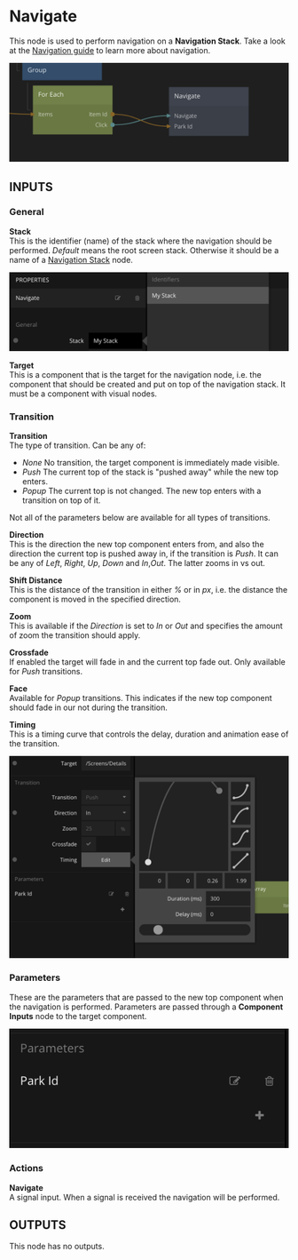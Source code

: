 # Navigate

This node is used to perform navigation on a **Navigation Stack**. Take a look at the [Navigation guide](/guides/navigation.md) to learn more about navigation.

<div class="ndl-images">
    <img src="/guides/navigation/main-navigate.png" class="ndl-image med"></img>   
</div>

## INPUTS

### General

**Stack**  
This is the identifier (name) of the stack where the navigation should be performed. _Default_ means the root screen stack. Otherwise it should be a name of a [Navigation Stack](/nodes/navigation/navigation-stack.md) node.

<div class="ndl-images">
    <img src="/guides/navigation/choose-stack.png" class="ndl-image med"></img>   
</div>

**Target**  
This is a component that is the target for the navigation node, i.e. the component that should be created and put on top of the navigation stack. It must be a component with visual nodes.

### Transition

**Transition**  
The type of transition. Can be any of:

- _None_ No transition, the target component is immediately made visible.
- _Push_ The current top of the stack is "pushed away" while the new top enters.
- _Popup_ The current top is not changed. The new top enters with a transition on top of it.

Not all of the parameters below are available for all types of transitions.

**Direction**  
This is the direction the new top component enters from, and also the direction the current top is pushed away in, if the transition is _Push_. It can be any of _Left_, _Right_, _Up_, _Down_ and _In_,_Out_. The latter zooms in vs out.

**Shift Distance**  
This is the distance of the transition in either _%_ or in _px_, i.e. the distance the component is moved in the specified direction.

**Zoom**  
This is available if the _Direction_ is set to _In_ or _Out_ and specifies the amount of zoom the transition should apply.

**Crossfade**  
If enabled the target will fade in and the current top fade out. Only available for _Push_ transitions.

**Face**  
Available for _Popup_ transitions. This indicates if the new top component should fade in our not during the transition.

**Timing**  
This is a timing curve that controls the delay, duration and animation ease of the transition.

<div class="ndl-images">
    <img src="/guides/navigation/transition-params.png" class="ndl-image med"></img>   
</div>

### Parameters

These are the parameters that are passed to the new top component when the navigation is performed. Parameters are passed through a **Component Inputs** node to the target component.

<div class="ndl-images">
    <img src="/guides/navigation/nav-params.png" class="ndl-image small"></img>   
</div>

### Actions

**Navigate**  
A signal input. When a signal is received the navigation will be performed.

## OUTPUTS

This node has no outputs.
